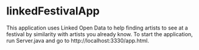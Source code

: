 # linkedFestivalApp

This application uses Linked Open Data to help finding artists to see at a festival by similarity with artists you already know.
To start the application, run Server.java and go to http://localhost:3330/app.html.
